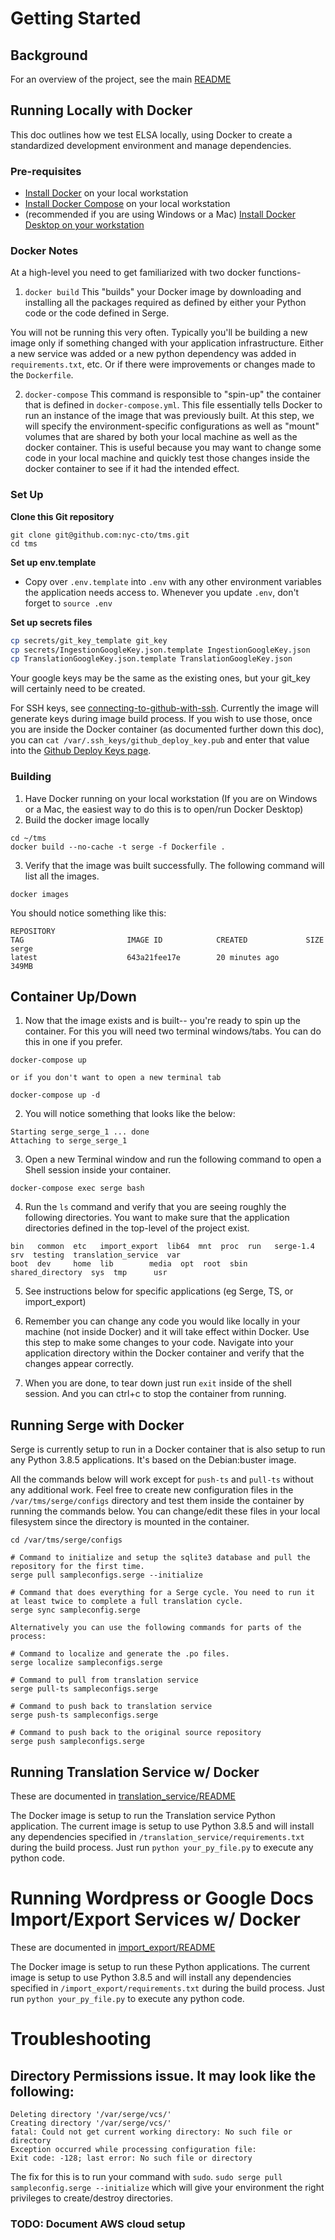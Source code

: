 # Getting Started

## Background

For an overview of the project, see the main [README](https://github.com/nyc-cto/tms/blob/master/README.md)

## Running Locally with Docker

This doc outlines how we test ELSA locally, using Docker to create a standardized development environment and manage dependencies.

### Pre-requisites

- [Install Docker](https://www.docker.com/) on your local workstation
- [Install Docker Compose](https://docs.docker.com/compose/) on your local workstation
- (recommended if you are using Windows or a Mac) [Install Docker Desktop on your workstation](https://docs.docker.com/desktop/)

### Docker Notes

At a high-level you need to get familiarized with two docker functions-
1. `docker build`
This "builds" your Docker image by downloading and installing all the packages required as defined by either your Python code or the code defined in Serge.

You will not be running this very often. Typically you'll be building a new image only if something changed with your application infrastructure. Either a new service was added or a new python dependency was added in `requirements.txt`, etc. Or if there were improvements or changes made to the `Dockerfile`.

2. `docker-compose`
This command is responsible to "spin-up" the container that is defined in `docker-compose.yml`. This file essentially tells Docker to run an instance of the image that was previously built. At this step, we will specify the environment-specific configurations as well as "mount" volumes that are shared by both your local machine as well as the docker container. This is useful because you may want to change some code in your local machine and quickly test those changes inside the docker container to see if it had the intended effect.

### Set Up

**Clone this Git repository**

```
git clone git@github.com:nyc-cto/tms.git
cd tms
```

**Set up env.template**

- Copy over `.env.template` into `.env` with any other environment variables the application needs access to. Whenever you update `.env`, don't forget to `source .env`

**Set up secrets files**

```bash
cp secrets/git_key_template git_key
cp secrets/IngestionGoogleKey.json.template IngestionGoogleKey.json
cp TranslationGoogleKey.json.template TranslationGoogleKey.json
```

Your google keys may be the same as the existing ones, but your git_key will certainly need to be created.

For SSH keys, see [connecting-to-github-with-ssh](https://docs.github.com/en/github/authenticating-to-github/connecting-to-github-with-ssh). Currently the image will generate keys during image build process. If you wish to use those, once you are inside the Docker container (as documented further down this doc), you can `cat /var/.ssh_keys/github_deploy_key.pub` and enter that value into the [Github Deploy Keys page](https://github.com/settings/keys).


### Building

1. Have Docker running on your local workstation (If you are on Windows or a Mac, the easiest way to do this is to open/run Docker Desktop)
2. Build the docker image locally
```
cd ~/tms
docker build --no-cache -t serge -f Dockerfile .
```
3. Verify that the image was built successfully. The following command will list all the images.
```
docker images
```
You should notice something like this:
```
REPOSITORY                                                                    TAG                       IMAGE ID            CREATED             SIZE
serge                                                                         latest                    643a21fee17e        20 minutes ago      349MB
```

## Container Up/Down

1. Now that the image exists and is built-- you're ready to spin up the container. For this you will need two terminal windows/tabs. You can do this in one if you prefer.
```
docker-compose up

or if you don't want to open a new terminal tab

docker-compose up -d 
```
2. You will notice something that looks like the below:
```
Starting serge_serge_1 ... done
Attaching to serge_serge_1

```
3. Open a new Terminal window and run the following command to open a Shell session inside your container.
```
docker-compose exec serge bash
```
4. Run the `ls` command and verify that you are seeing roughly the following directories. You want to make sure that the application directories defined in the top-level of the project exist. 
```
bin   common  etc   import_export  lib64  mnt  proc  run   serge-1.4	 srv  testing  translation_service  var
boot  dev     home  lib        media  opt  root  sbin  shared_directory  sys  tmp      usr
```
5. See instructions below for specific applications (eg Serge, TS, or import_export)

6. Remember you can change any code you would like locally in your machine (not inside Docker) and it will take effect within Docker. Use this step to make some changes to your code. Navigate into your application directory within the Docker container and verify that the changes appear correctly.

7. When you are done, to tear down just run `exit` inside of the shell session. And you can ctrl+c to stop the container from running.

## Running Serge with Docker

Serge is currently setup to run in a Docker container that is also setup to run any Python 3.8.5 applications. It's based on the Debian:buster image.

All the commands below will work except for `push-ts` and `pull-ts` without any additional work.
Feel free to create new configuration files in the `/var/tms/serge/configs` directory and test them inside the container by running the commands below. You can change/edit these files in your local filesystem since the directory is mounted in the container.
```
cd /var/tms/serge/configs

# Command to initialize and setup the sqlite3 database and pull the repository for the first time.
serge pull sampleconfigs.serge --initialize

# Command that does everything for a Serge cycle. You need to run it at least twice to complete a full translation cycle.
serge sync sampleconfig.serge

Alternatively you can use the following commands for parts of the process:

# Command to localize and generate the .po files.
serge localize sampleconfigs.serge

# Command to pull from translation service
serge pull-ts sampleconfigs.serge

# Command to push back to translation service
serge push-ts sampleconfigs.serge

# Command to push back to the original source repository
serge push sampleconfigs.serge
```


## Running Translation Service w/ Docker

These are documented in [translation_service/README](https://github.com/nyc-cto/tms/blob/master/translation_service/README.md)

The Docker image is setup to run the Translation service Python application. The current image is setup to use Python 3.8.5 and will install any dependencies specified in `/translation_service/requirements.txt` during the build process. Just run `python your_py_file.py` to execute any python code.


# Running Wordpress or Google Docs Import/Export Services w/ Docker

These are documented in [import_export/README](https://github.com/nyc-cto/tms/blob/master/import_export/README.md)

The Docker image is setup to run these Python applications. The current image is setup to use Python 3.8.5 and will install any dependencies specified in `/import_export/requirements.txt` during the build process. Just run `python your_py_file.py` to execute any python code.

# Troubleshooting

## Directory Permissions issue. It may look like the following:
```
Deleting directory '/var/serge/vcs/'
Creating directory '/var/serge/vcs/'
fatal: Could not get current working directory: No such file or directory
Exception occurred while processing configuration file:
Exit code: -128; last error: No such file or directory
```
The fix for this is to run your command with `sudo`.
`sudo serge pull sampleconfig.serge --initialize` which will give your environment the right privileges to create/destroy directories.

### TODO: Document AWS cloud setup
